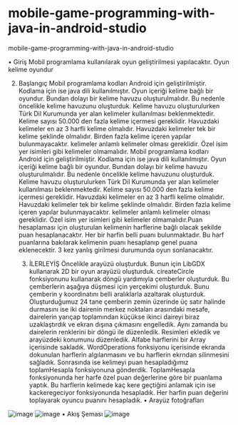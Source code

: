 # mobile-game-programming-with-java-in-android-studio
 mobile-game-programming-with-java-in-android-studio

 • Giriş
Mobil programlama kullanılarak oyun geliştirilmesi yapılacaktır. Oyun kelime oyundur

2. Başlangıç
   Mobil programlama kodları Android  için geliştirilmiştir. Kodlama için ise java dili kullanılmıştır. Oyun içeriği kelime bağlı bir oyundur. Bundan dolayı bir kelime havuzu oluşturulmalıdır. Bu nedenle öncelikle kelime havuzunu oluşturduk. Kelime havuzu oluşturulurken Türk Dil Kurumunda yer alan kelimeler kullanılması beklenmektedir. Kelime sayısı 50.000 den fazla kelime içermesi gereklidir. Havuzdaki kelimeler en az 3 harfli kelime olmalıdır. Havuzdaki kelimeler tek bir kelime şeklinde olmalıdır. Birden fazla kelime içeren yapılar bulunmayacaktır. kelimeler anlamlı kelimeler olması gereklidir. Özel isim yer isimleri gibi kelimeler olmamalıdır.   Mobil programlama kodları Android  için geliştirilmiştir. Kodlama için ise java dili kullanılmıştır. Oyun içeriği kelime bağlı bir oyundur. Bundan dolayı bir kelime havuzu oluşturulmalıdır. Bu nedenle öncelikle kelime havuzunu oluşturduk. Kelime havuzu oluşturulurken Türk Dil Kurumunda yer alan kelimeler kullanılması beklenmektedir. Kelime sayısı 50.000 den fazla kelime içermesi gereklidir. Havuzdaki kelimeler en az 3 harfli kelime olmalıdır. Havuzdaki kelimeler tek bir kelime şeklinde olmalıdır. Birden fazla kelime içeren yapılar bulunmayacaktır. kelimeler anlamlı kelimeler olması gereklidir. Özel isim yer isimleri gibi kelimeler olmamalıdır.Puan hesaplaması için oluşturulan kelimenin harflerine bağlı olacak şekilde puan hesaplanacaktır. Her bir harfin belli puanı bulunmaktadır. Bu harf puanlarına bakılarak kelimenin puanı hesaplanıp genel puana eklenecektir. 3 kez yanlış girilmesi durumunda oyun sonlanacaktır.
   
   3. İLERLEYİŞ 
Öncelikle arayüzü oluşturduk. Bunun için LibGDX kullanarak 2D bir oyun arayüzü oluşturduk. cireateCircle fonksiyonunu kullanarak döngü yardımıyla çemberler oluşturduk. Bu çemberlerin aşağıya düşmesi için yerçekimi oluşturduk. Bunu çemberin y koordinatını belli aralıklarla azaltarak oluşturduk. Oluşturduğumuz 24 tane çemberin zemin üzerinde üç satır halinde durmasını ise iki dairenin merkez noktaları arasındaki mesafe, dairelerin yarıçap toplamından küçükse ikinci daireyi biraz uzaklaştırdık ve ekran dışına çıkmasını engelledik. Aynı zamanda bu dairelerin renklerini bir döngü ile düzenledik. Resimleri ekledik ve arayüzdeki konumunu düzenledik.
Alfabe harflerini bir Array içerisinde sakladık. WordOperations fonksiyonu içerisinde ekranda dokunulan harflerin algılanmasını ve bu harflerin ekrndan silinmesini sağladık. Sonrasında ise kelimeyi puan hesapladığımız toplamHesapla fonksiyonuna gönderdik. ToplamHesapla fonksiyonunda her harfe özel puan değerlerine göre bir puanlama yaptık. Bu harflerin kelimede kaç kere geçtiğini anlamak için ise kackeregeciyor fonksiyonunda hesapladık. Her harfin puan değerini toplayarak oyuncu puanını hesapladık.
• Arayüz fotoğrafları 

![image](https://user-images.githubusercontent.com/115660565/235447546-733c5294-4135-4625-aa73-bdcac3323a15.png)
![image](https://user-images.githubusercontent.com/115660565/235447556-50e32e8f-bf26-4aed-94ce-5e09068b0a64.png)
• Akış Şeması
![image](https://user-images.githubusercontent.com/115660565/235447604-347cce54-0a40-4140-a8e5-1a1927aeb016.png)
